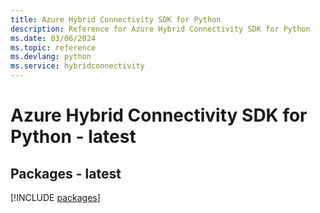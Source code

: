 ```yaml
---
title: Azure Hybrid Connectivity SDK for Python
description: Reference for Azure Hybrid Connectivity SDK for Python
ms.date: 03/06/2024
ms.topic: reference
ms.devlang: python
ms.service: hybridconnectivity
---
```

# Azure Hybrid Connectivity SDK for Python - latest
## Packages - latest
[!INCLUDE [packages](hybrid-connectivity-index.md)]